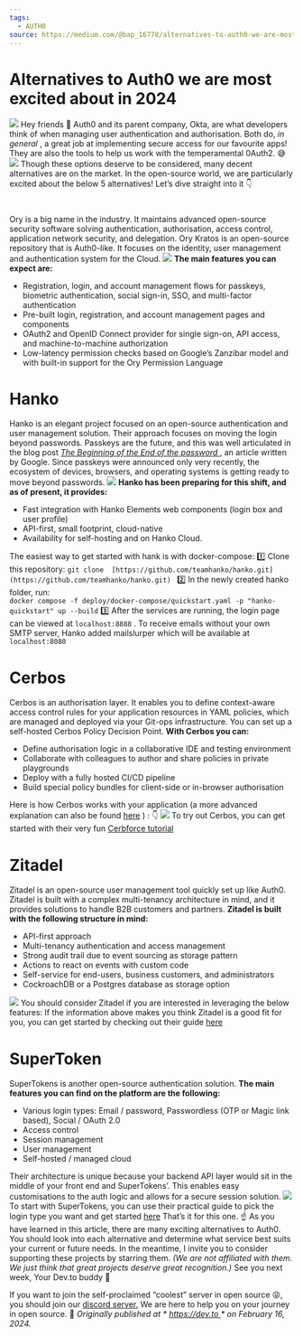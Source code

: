 ```yaml
---
tags:
  - AUTH0
source: https://medium.com/@bap_16778/alternatives-to-auth0-we-are-most-excited-about-in-2024-49696e984072
---
```





# Alternatives to Auth0 we are most excited about in 2024

![](https://miro.medium.com/v2/resize:fit:700/0*QMKr8q928q6hv8U6.gif) 
Hey friends 👋
Auth0 and its parent company, Okta, are what developers think of when managing user authentication and authorisation. Both do,  *in general* , a great job at implementing secure access for our favourite apps!
They are also the tools to help us work with the temperamental 0Auth2. 😅
![](https://miro.medium.com/v2/resize:fit:700/1*j9WdKU8Vq4UScdvYuTdE8g.png) 
Though these options deserve to be considered, many decent alternatives are on the market.
In the open-source world, we are particularly excited about the below 5 alternatives!
Let’s dive straight into it 👇


# 

Ory is a big name in the industry. It maintains advanced open-source security software solving authentication, authorisation, access control, application network security, and delegation. Ory Kratos is an open-source repository that is Auth0-like. It focuses on the identity, user management and authentication system for the Cloud.
![](https://miro.medium.com/v2/resize:fit:700/1*svSkQNaltzAjFrNwI7wQZw.png) 
 **The main features you can expect are:** 
- Registration, login, and account management flows for passkeys, biometric authentication, social sign-in, SSO, and multi-factor authentication
- Pre-built login, registration, and account management pages and components
- OAuth2 and OpenID Connect provider for single sign-on, API access, and machine-to-machine authorization
- Low-latency permission checks based on Google’s Zanzibar model and with built-in support for the Ory Permission Language



# Hanko

Hanko is an elegant project focused on an open-source authentication and user management solution. Their approach focuses on moving the login beyond passwords. Passkeys are the future, and this was well articulated in the blog post  [ *The Beginning of the End of the password*  ](https://blog.google/technology/safety-security/the-beginning-of-the-end-of-the-password/), an article written by Google.
Since passkeys were announced only very recently, the ecosystem of devices, browsers, and operating systems is getting ready to move beyond passwords.
![](https://miro.medium.com/v2/resize:fit:700/1*phq9UeJ3a-KiH7nnbXlrRg.png) 
 **Hanko has been preparing for this shift, and as of present, it provides:** 
- Fast integration with Hanko Elements web components (login box and user profile)
- API-first, small footprint, cloud-native
- Availability for self-hosting and on Hanko Cloud.

The easiest way to get started with hank is with docker-compose:
1️⃣ Clone this repository:  `git clone  [https://github.com/teamhanko/hanko.git](https://github.com/teamhanko/hanko.git) ` 
2️⃣ In the newly created hanko folder, run:\
 `docker compose -f deploy/docker-compose/quickstart.yaml -p "hanko-quickstart" up --build` 
3️⃣ After the services are running, the login page can be viewed at  `localhost:8888` . To receive emails without your own SMTP server, Hanko added mailslurper which will be available at  `localhost:8080` 


# Cerbos

Cerbos is an authorisation layer. It enables you to define context-aware access control rules for your application resources in YAML policies, which are managed and deployed via your Git-ops infrastructure. You can set up a self-hosted Cerbos Policy Decision Point.
 **With Cerbos you can:** 
- Define authorisation logic in a collaborative IDE and testing environment
- Collaborate with colleagues to author and share policies in private playgrounds
- Deploy with a fully hosted CI/CD pipeline
- Build special policy bundles for client-side or in-browser authorisation

Here is how Cerbos works with your application (a more advanced explanation can also be found  [here](https://www.cerbos.dev/how-it-works)  ) : 👇
![](https://miro.medium.com/v2/resize:fit:700/1*SNY-T66_NRk3icdkjz81pg.png) 
To try out Cerbos, you can get started with their very fun  [Cerbforce tutorial](https://docs.cerbos.dev/cerbos/latest/tutorial/00_intro.html) 


# Zitadel

Zitadel is an open-source user management tool quickly set up like Auth0. Zitadel is built with a complex multi-tenancy architecture in mind, and it provides solutions to handle B2B customers and partners.
 **Zitadel is built with the following structure in mind:** 
- API-first approach
- Multi-tenancy authentication and access management
- Strong audit trail due to event sourcing as storage pattern
- Actions to react on events with custom code
- Self-service for end-users, business customers, and administrators
- CockroachDB or a Postgres database as storage option

![](https://miro.medium.com/v2/resize:fit:700/1*LhxXIjhCyDm1DVQjvnaSXA.png) 
You should consider Zitadel if you are interested in leveraging the below features:
If the information above makes you think Zitadel is a good fit for you, you can get started by checking out their guide  [here](https://zitadel.com/docs/guides/start/quickstart) 


# SuperToken

SuperTokens is another open-source authentication solution.
 **The main features you can find on the platform are the following:** 
- Various login types: Email / password, Passwordless (OTP or Magic link based), Social / OAuth 2.0
- Access control
- Session management
- User management
- Self-hosted / managed cloud

Their architecture is unique because your backend API layer would sit in the middle of your front end and SuperTokens’. This enables easy customisations to the auth logic and allows for a secure session solution.
![](https://miro.medium.com/v2/resize:fit:700/1*W6qqOvKZjliA2TsPy-z3GQ.png) 
To start with SuperTokens, you can use their practical guide to pick the login type you want and get started  [here](https://supertokens.com/docs/guides) 
That’s it for this one. ☝️
As you have learned in this article, there are many exciting alternatives to Auth0.
You should look into each alternative and determine what service best suits your current or future needs.
In the meantime, I invite you to consider supporting these projects by starring them.
 *(We are not affiliated with them. We just think that great projects deserve great recognition.)* 
See you next week,
Your Dev.to buddy 💚

If you want to join the self-proclaimed “coolest” server in open source 😝, you should join our [ discord server.](https://discord.com/invite/ChAuP3SC5H/?utm_source=medium&utm_campaign=alternative_to_auth0)  We are here to help you on your journey in open source. 🫶
 *Originally published at *  [ *https://dev.to*  ](https://dev.to/quine/alternatives-to-auth0-we-are-most-excited-about-in-2024-2b07) * on February 16, 2024.* 